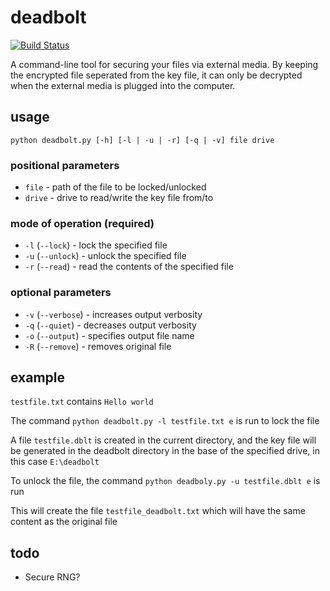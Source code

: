 # deadbolt

[![Build Status](https://travis-ci.com/will-scargill/deadbolt.svg?branch=master)](https://travis-ci.com/will-scargill/deadbolt)

A command-line tool for securing your files via external media. By keeping the encrypted file seperated from the key file, it can only be decrypted when the external media is plugged into the computer.

## usage

```
python deadbolt.py [-h] [-l | -u | -r] [-q | -v] file drive
```

### positional parameters

- `file` - path of the file to be locked/unlocked
- `drive` - drive to read/write the key file from/to

### mode of operation (required)

- `-l` (`--lock`) - lock the specified file
- `-u` (`--unlock`) - unlock the specified file
- `-r` (`--read`) - read the contents of the specified file

### optional parameters

- `-v` (`--verbose`) - increases output verbosity
- `-q` (`--quiet`) - decreases output verbosity
- `-o` (`--output`) - specifies output file name
- `-R` (`--remove`) - removes original file

## example

`testfile.txt` contains `Hello world`

The command `python deadbolt.py -l testfile.txt e` is run to lock the file

A file `testfile.dblt` is created in the current directory, and the key file will be generated in the deadbolt directory in the base of the specified drive, in this case `E:\deadbolt`

To unlock the file, the command `python deadboly.py -u testfile.dblt e` is run

This will create the file `testfile_deadbolt.txt` which will have the same content as the original file

## todo

- Secure RNG?
